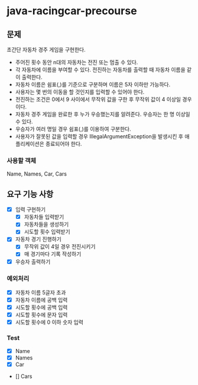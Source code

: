 # java-racingcar-precourse
## 문제
초간단 자동차 경주 게임을 구현한다.

- 주어진 횟수 동안 n대의 자동차는 전진 또는 멈출 수 있다.
- 각 자동차에 이름을 부여할 수 있다. 전진하는 자동차를 출력할 때 자동차 이름을 같이 출력한다.
- 자동차 이름은 쉼표(,)를 기준으로 구분하며 이름은 5자 이하만 가능하다.
- 사용자는 몇 번의 이동을 할 것인지를 입력할 수 있어야 한다.
- 전진하는 조건은 0에서 9 사이에서 무작위 값을 구한 후 무작위 값이 4 이상일 경우이다.
- 자동차 경주 게임을 완료한 후 누가 우승했는지를 알려준다. 우승자는 한 명 이상일 수 있다.
- 우승자가 여러 명일 경우 쉼표(,)를 이용하여 구분한다.
- 사용자가 잘못된 값을 입력할 경우 IllegalArgumentException을 발생시킨 후 애플리케이션은 종료되어야 한다.

### 사용할 객체
Name, Names, Car, Cars
## 요구 기능 사항
- [x] 입력 구현하기
  - [x] 자동차들 입력받기
  - [x] 자동차들을 생성하기
  - [x] 시도할 횟수 입력받기
- [x] 자동차 경기 진행하기
  - [x] 무작위 값이 4일 경우 전진시키기
  - [x] 매 경기마다 기록 작성하기
- [x] 우승자 출력하기 

### 예외처리
- [x] 자동차 이름 5글자 초과
- [x] 자동차 이름에 공백 입력
- [x] 시도할 횟수에 공백 입력
- [x] 시도할 횟수에 문자 입력
- [x] 시도할 횟수에 0 이하 숫자 입력

### Test
- [x] Name
- [x] Names
- [x] Car
- [] Cars